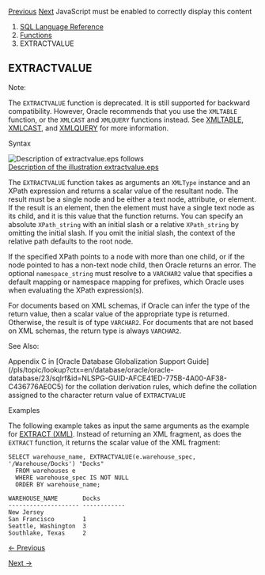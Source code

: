 [Previous](EXTRACT-XML.md) [Next](FEATURE_COMPARE.md) JavaScript must be
enabled to correctly display this content

  1. [SQL Language Reference ](index.md)
  2. [Functions](Functions.md)
  3. EXTRACTVALUE 

## EXTRACTVALUE

Note:

The `EXTRACTVALUE` function is deprecated. It is still supported for backward
compatibility. However, Oracle recommends that you use the `XMLTABLE`
function, or the `XMLCAST` and `XMLQUERY` functions instead. See
[XMLTABLE](XMLTABLE.md#GUID-C4A32C58-33E5-4CF1-A1FE-039550D3ECFA),
[XMLCAST](XMLCAST.md#GUID-06563B93-1247-4F0C-B6BE-42DB3B1DB069), and
[XMLQUERY](XMLQUERY.md#GUID-9E8D3220-2CF5-4C63-BDC2-0526D57B9CDB) for more
information.

Syntax

![Description of extractvalue.eps
follows](https://docs.oracle.com/en/database/oracle/oracle-database/23/sqlrf/img/extractvalue.gif)  
[Description of the illustration extractvalue.eps](img_text/extractvalue.md)

The `EXTRACTVALUE` function takes as arguments an `XMLType` instance and an
XPath expression and returns a scalar value of the resultant node. The result
must be a single node and be either a text node, attribute, or element. If the
result is an element, then the element must have a single text node as its
child, and it is this value that the function returns. You can specify an
absolute `XPath_string` with an initial slash or a relative `XPath_string` by
omitting the initial slash. If you omit the initial slash, the context of the
relative path defaults to the root node.

If the specified XPath points to a node with more than one child, or if the
node pointed to has a non-text node child, then Oracle returns an error. The
optional `namespace_string` must resolve to a `VARCHAR2` value that specifies
a default mapping or namespace mapping for prefixes, which Oracle uses when
evaluating the XPath expression(s).

For documents based on XML schemas, if Oracle can infer the type of the return
value, then a scalar value of the appropriate type is returned. Otherwise, the
result is of type `VARCHAR2`. For documents that are not based on XML schemas,
the return type is always `VARCHAR2`.

See Also:

Appendix C in [Oracle Database Globalization Support
Guide](/pls/topic/lookup?ctx=en/database/oracle/oracle-
database/23/sqlrf&id=NLSPG-GUID-AFCE41ED-775B-4A00-AF38-C436776AE0C5) for the
collation derivation rules, which define the collation assigned to the
character return value of `EXTRACTVALUE`

Examples

The following example takes as input the same arguments as the example for
[EXTRACT (XML)](EXTRACT-XML.md#GUID-593295AA-4F46-4D75-B8DC-E7BCEDB1D4D7).
Instead of returning an XML fragment, as does the `EXTRACT` function, it
returns the scalar value of the XML fragment:

    
    
    SELECT warehouse_name, EXTRACTVALUE(e.warehouse_spec, '/Warehouse/Docks') "Docks"
      FROM warehouses e 
      WHERE warehouse_spec IS NOT NULL
      ORDER BY warehouse_name;
    
    WAREHOUSE_NAME       Docks
    -------------------- ------------
    New Jersey
    San Francisco        1
    Seattle, Washington  3
    Southlake, Texas     2


[← Previous](EXTRACT-XML.md)

[Next →](FEATURE_COMPARE.md)
